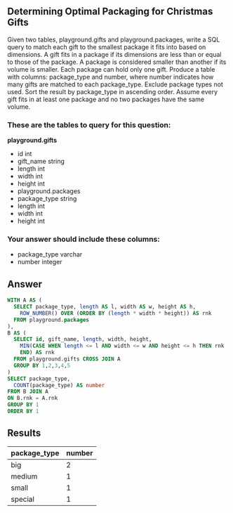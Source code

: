 ## Determining Optimal Packaging for Christmas Gifts
 
Given two tables, playground.gifts and playground.packages, write a SQL query to match each gift to the smallest package it fits into based on dimensions. A gift fits in a package if its dimensions are less than or equal to those of the package. A package is considered smaller than another if its volume is smaller. Each package can hold only one gift. Produce a table with columns: package_type and number, where number indicates how many gifts are matched to each package_type. Exclude package types not used. Sort the result by package_type in ascending order. Assume every gift fits in at least one package and no two packages have the same volume.

### These are the tables to query for this question:
**playground.gifts**
- id int
- gift_name string
- length int
- width int
- height int
- playground.packages
- package_type string
- length int
- width int
- height int
### Your answer should include these columns:
- package_type varchar
- number integer

## Answer
```sql
WITH A AS (
  SELECT package_type, length AS l, width AS w, height AS h,
    ROW_NUMBER() OVER (ORDER BY (length * width * height)) AS rnk
  FROM playground.packages
),
B AS (
  SELECT id, gift_name, length, width, height,
    MIN(CASE WHEN length <= l AND width <= w AND height <= h THEN rnk
    END) AS rnk
  FROM playground.gifts CROSS JOIN A
  GROUP BY 1,2,3,4,5
)
SELECT package_type, 
  COUNT(package_type) AS number
FROM B JOIN A
ON B.rnk = A.rnk
GROUP BY 1
ORDER BY 1
```

## Results
| package_type | number |
|--------------|--------|
| big          | 2      |
| medium       | 1      |
| small        | 1      |
| special      | 1      |